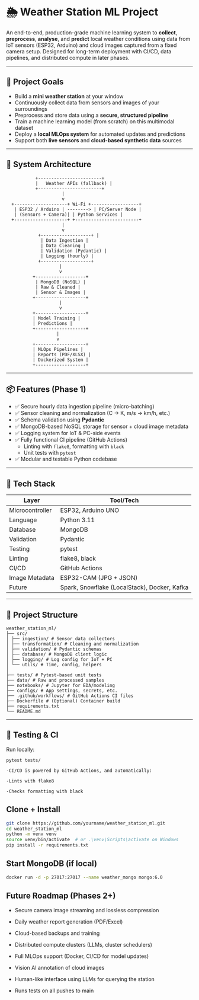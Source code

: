 # 🌦️ Weather Station ML Project

An end-to-end, production-grade machine learning system to **collect**, **preprocess**, **analyse**, and **predict** local weather conditions using data from IoT sensors (ESP32, Arduino) and cloud images captured from a fixed camera setup. Designed for long-term deployment with CI/CD, data pipelines, and distributed compute in later phases.

---

## 🚀 Project Goals

- Build a **mini weather station** at your window
- Continuously collect data from sensors and images of your surroundings
- Preprocess and store data using a **secure, structured pipeline**
- Train a machine learning model (from scratch) on this multimodal dataset
- Deploy a **local MLOps system** for automated updates and predictions
- Support both **live sensors** and **cloud-based synthetic data** sources

---

## 📐 System Architecture

               +------------------------+
               |   Weather APIs (fallback) |
               +------------------------+
                         |
                         v
      +--------------------+ Wi-Fi +------------------+
       | ESP32 / Arduino | --------> | PC/Server Node |
       | (Sensors + Camera)| | Python Services |
      +--------------------+ +------------------------+
                         |
                         v
                +-------------------+ |
                 | Data Ingestion |
                 | Data Cleaning |
                 | Validation (Pydantic) |
                 | Logging (hourly) |
                +-------------------+
                        |
                        v
              +-------------------+
               | MongoDB (NoSQL) |
               | Raw & Cleaned |
               | Sensor & Images |
              +-------------------+
                        |
                        v
              +-------------------+
              | Model Training |
              | Predictions |
              +-------------------+
                       |
                       v
              +-------------------+
              | MLOps Pipelines |
              | Reports (PDF/XLSX) |
              | Dockerized System |
              +-------------------+


---

## 📦 Features (Phase 1)

- ✅ Secure hourly data ingestion pipeline (micro-batching)
- ✅ Sensor cleaning and normalization (C → K, m/s → km/h, etc.)
- ✅ Schema validation using **Pydantic**
- ✅ MongoDB-based NoSQL storage for sensor + cloud image metadata
- ✅ Logging system for IoT & PC-side events
- ✅ Fully functional CI pipeline (GitHub Actions)
  - Linting with `flake8`, formatting with `black`
  - Unit tests with `pytest`
- ✅ Modular and testable Python codebase

---

## 🔧 Tech Stack

| Layer                 | Tool/Tech           |
|----------------------|---------------------|
| Microcontroller      | ESP32, Arduino UNO  |
| Language             | Python 3.11         |
| Database             | MongoDB             |
| Validation           | Pydantic            |
| Testing              | pytest              |
| Linting              | flake8, black       |
| CI/CD                | GitHub Actions      |
| Image Metadata       | ESP32-CAM (JPG + JSON) |
| Future               | Spark, Snowflake (LocalStack), Docker, Kafka |

---

## 📁 Project Structure

```
weather_station_ml/
├── src/
│ ├── ingestion/ # Sensor data collectors
│ ├── transformation/ # Cleaning and normalization
│ ├── validation/ # Pydantic schemas
│ ├── database/ # MongoDB client logic
│ ├── logging/ # Log config for IoT + PC
│ └── utils/ # Time, config, helpers
│
├── tests/ # Pytest-based unit tests
├── data/ # Raw and processed samples
├── notebooks/ # Jupyter for EDA/modeling
├── configs/ # App settings, secrets, etc.
├── .github/workflows/ # GitHub Actions CI files
├── Dockerfile # (Optional) Container build
├── requirements.txt
└── README.md
```


---

## 🧪 Testing & CI

Run locally:
```
pytest tests/

-CI/CD is powered by GitHub Actions, and automatically:

-Lints with flake8

-Checks formatting with black
```

## Clone + Install
```bash
git clone https://github.com/yourname/weather_station_ml.git
cd weather_station_ml
python -m venv venv
source venv/bin/activate  # or .\venv\Scripts\activate on Windows
pip install -r requirements.txt
```

## Start MongoDB (if local)
```bash
docker run -d -p 27017:27017 --name weather_mongo mongo:6.0
```

## Future Roadmap (Phases 2+)
 - Secure camera image streaming and lossless compression

 - Daily weather report generation (PDF/Excel)

 - Cloud-based backups and training

 - Distributed compute clusters (LLMs, cluster schedulers)

 - Full MLOps support (Docker, CI/CD for model updates)

 - Vision AI annotation of cloud images

 - Human-like interface using LLMs for querying the station

 - Runs tests on all pushes to main
